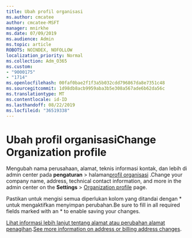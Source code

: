 ```yaml
---
title: Ubah profil organisasi
ms.author: cmcatee
author: cmcatee-MSFT
manager: mnirkhe
ms.date: 07/09/2019
ms.audience: Admin
ms.topic: article
ROBOTS: NOINDEX, NOFOLLOW
localization_priority: Normal
ms.collection: Adm_O365
ms.custom:
- "9000175"
- "1714"
ms.openlocfilehash: 00faf0bae2f1f3a5b032cdd796867da8e7351c48
ms.sourcegitcommit: 1d98db8acb9959aba3b5e308a567ade6b62da56c
ms.translationtype: MT
ms.contentlocale: id-ID
ms.lasthandoff: 08/22/2019
ms.locfileid: "36519338"
---
```

# <a name="change-organization-profile"></a><span data-ttu-id="fcdd8-102">Ubah profil organisasi</span><span class="sxs-lookup"><span data-stu-id="fcdd8-102">Change Organization profile</span></span>

<span data-ttu-id="fcdd8-103">Mengubah nama perusahaan, alamat, teknis informasi kontak, dan lebih di admin center pada **pengaturan** > halaman[profil organisasi](https://go.microsoft.com/fwlink/p/?linkid=2067339) .</span><span class="sxs-lookup"><span data-stu-id="fcdd8-103">Change your company name, address, technical contact information, and more in the admin center on the **Settings** > [Organization profile](https://go.microsoft.com/fwlink/p/?linkid=2067339) page.</span></span>

<span data-ttu-id="fcdd8-104">Pastikan untuk mengisi semua diperlukan kolom yang ditandai dengan \* untuk mengaktifkan menyimpan perubahan.</span><span class="sxs-lookup"><span data-stu-id="fcdd8-104">Be sure to fill in all required fields marked with an \* to enable saving your changes.</span></span>

<span data-ttu-id="fcdd8-105">[Lihat informasi lebih lanjut tentang alamat atau perubahan alamat penagihan](https://docs.microsoft.com/office365/admin/manage/change-address-contact-and-more).</span><span class="sxs-lookup"><span data-stu-id="fcdd8-105">[See more information on address or billing address changes](https://docs.microsoft.com/office365/admin/manage/change-address-contact-and-more).</span></span>